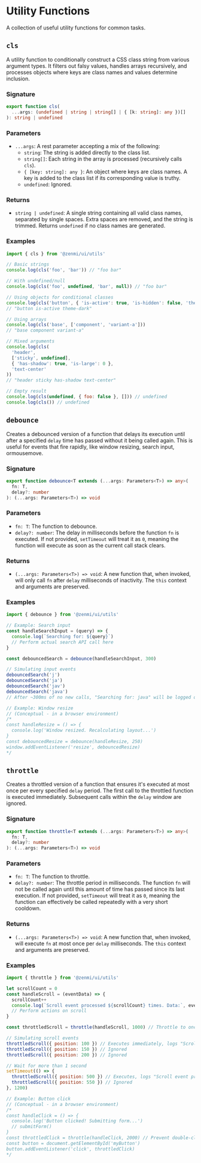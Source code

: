 # Utility Functions

A collection of useful utility functions for common tasks.

## `cls`

A utility function to conditionally construct a CSS class string from various argument types. It filters out falsy values, handles arrays recursively, and processes objects where keys are class names and values determine inclusion.

### Signature

```typescript
export function cls(
  ...args: (undefined | string | string[] | { [k: string]: any })[]
): string | undefined
```

### Parameters

-   `...args`: A rest parameter accepting a mix of the following:
    -   `string`: The string is added directly to the class list.
    -   `string[]`: Each string in the array is processed (recursively calls `cls`).
    -   `{ [key: string]: any }`: An object where keys are class names. A key is added to the class list if its corresponding value is truthy.
    -   `undefined`: Ignored.

### Returns

-   `string | undefined`: A single string containing all valid class names, separated by single spaces. Extra spaces are removed, and the string is trimmed. Returns `undefined` if no class names are generated.

### Examples

```javascript
import { cls } from '@zenmi/ui/utils'

// Basic strings
console.log(cls('foo', 'bar')) // "foo bar"

// With undefined/null
console.log(cls('foo', undefined, 'bar', null)) // "foo bar"

// Using objects for conditional classes
console.log(cls('button', { 'is-active': true, 'is-hidden': false, 'theme-dark': 1 }))
// "button is-active theme-dark"

// Using arrays
console.log(cls('base', ['component', 'variant-a']))
// "base component variant-a"

// Mixed arguments
console.log(cls(
  'header',
  ['sticky', undefined],
  { 'has-shadow': true, 'is-large': 0 },
  'text-center'
))
// "header sticky has-shadow text-center"

// Empty result
console.log(cls(undefined, { foo: false }, [])) // undefined
console.log(cls()) // undefined
```

## `debounce`

Creates a debounced version of a function that delays its execution until after a specified `delay` time has passed without it being called again. This is useful for events that fire rapidly, like window resizing, search input, ormousemove.

### Signature

```typescript
export function debounce<T extends (...args: Parameters<T>) => any>(
  fn: T,
  delay?: number
): (...args: Parameters<T>) => void
```

### Parameters

-   `fn: T`: The function to debounce.
-   `delay?: number`: The delay in milliseconds before the function `fn` is executed. If not provided, `setTimeout` will treat it as `0`, meaning the function will execute as soon as the current call stack clears.

### Returns

-   `(...args: Parameters<T>) => void`: A new function that, when invoked, will only call `fn` after `delay` milliseconds of inactivity. The `this` context and arguments are preserved.

### Examples

```javascript
import { debounce } from '@zenmi/ui/utils'

// Example: Search input
const handleSearchInput = (query) => {
  console.log(`Searching for: ${query}`)
  // Perform actual search API call here
}

const debouncedSearch = debounce(handleSearchInput, 300)

// Simulating input events
debouncedSearch('j')
debouncedSearch('ja')
debouncedSearch('jav')
debouncedSearch('java')
// After ~300ms of no new calls, "Searching for: java" will be logged once.

// Example: Window resize
// (Conceptual - in a browser environment)
/*
const handleResize = () => {
  console.log('Window resized. Recalculating layout...')
}
const debouncedResize = debounce(handleResize, 250)
window.addEventListener('resize', debouncedResize)
*/
```

## `throttle`

Creates a throttled version of a function that ensures it's executed at most once per every specified `delay` period. The first call to the throttled function is executed immediately. Subsequent calls within the `delay` window are ignored.

### Signature

```typescript
export function throttle<T extends (...args: Parameters<T>) => any>(
  fn: T,
  delay?: number
): (...args: Parameters<T>) => void
```

### Parameters

-   `fn: T`: The function to throttle.
-   `delay?: number`: The throttle period in milliseconds. The function `fn` will not be called again until this amount of time has passed since its last execution. If not provided, `setTimeout` will treat it as `0`, meaning the function can effectively be called repeatedly with a very short cooldown.

### Returns

-   `(...args: Parameters<T>) => void`: A new function that, when invoked, will execute `fn` at most once per `delay` milliseconds. The `this` context and arguments are preserved.

### Examples

```javascript
import { throttle } from '@zenmi/ui/utils'

let scrollCount = 0
const handleScroll = (eventData) => {
  scrollCount++
  console.log(`Scroll event processed ${scrollCount} times. Data:`, eventData)
  // Perform actions on scroll
}

const throttledScroll = throttle(handleScroll, 1000) // Throttle to once per second

// Simulating scroll events
throttledScroll({ position: 100 }) // Executes immediately, logs "Scroll event processed 1 times..."
throttledScroll({ position: 150 }) // Ignored
throttledScroll({ position: 200 }) // Ignored

// Wait for more than 1 second
setTimeout(() => {
  throttledScroll({ position: 500 }) // Executes, logs "Scroll event processed 2 times..."
  throttledScroll({ position: 550 }) // Ignored
}, 1200)

// Example: Button click
// (Conceptual - in a browser environment)
/*
const handleClick = () => {
  console.log('Button clicked! Submitting form...')
  // submitForm()
}
const throttledClick = throttle(handleClick, 2000) // Prevent double-clicks
const button = document.getElementById('myButton')
button.addEventListener('click', throttledClick)
*/
```
